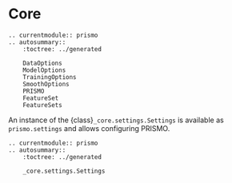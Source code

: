 # Core

```{eval-rst}
.. currentmodule:: prismo
.. autosummary::
    :toctree: ../generated

    DataOptions
    ModelOptions
    TrainingOptions
    SmoothOptions
    PRISMO
    FeatureSet
    FeatureSets
```

An instance of the {class}`_core.settings.Settings` is available as `prismo.settings` and allows configuring PRISMO.

```{eval-rst}
.. currentmodule:: prismo
.. autosummary::
    :toctree: ../generated

    _core.settings.Settings
```
